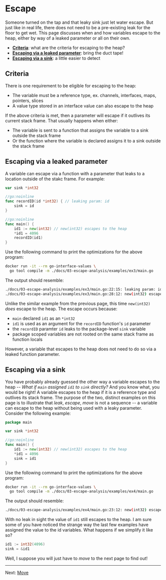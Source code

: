 # Escape

Someone turned on the tap and that leaky sink just let water escape. But just like in real life, there does not need to be a pre-existing leak for the floor to get wet. This page discusses when and how variables escape to the heap, either by way of a leaked parameter or all on their own.

* [**Criteria**](#criteria): what are the criteria for escaping to the heap?
* [**Escaping via a leaked parameter**](#escaping-via-a-leaked-parameter): bring the duct tape!
* [**Escaping via a sink**](#escaping-via-a-sink): a little easier to detect


## Criteria

There is one requirement to be eligible for escaping to the heap:

* The variable must be a reference type, ex. channels, interfaces, maps, pointers, slices
* A value type stored in an interface value can also escape to the heap

If the above criteria is met, then a parameter will escape if it outlives its current stack frame. That usually happens when either:

* The variable is sent to a function that assigns the variable to a sink outside the stack frame
* Or the function where the variable is declared assigns it to a sink outside the stack frame


## Escaping via a leaked parameter

A variable can escape via a function with a parameter that leaks to a location outside of the stakc frame. For example:

```go
var sink *int32

//go:noinline
func recordID(id *int32) { // leaking param: id
	sink = id
}

//go:noinline
func main() {
	id1 := new(int32) // new(int32) escapes to the heap
	*id1 = 4096
	recordID(id1)
}
```

Use the following command to print the optimizations for the above program:

```bash
docker run -it --rm go-interface-values \
  go tool compile -m ./docs/03-escape-analysis/examples/ex3/main.go
```

The output should resemble:

```bash
./docs/03-escape-analysis/examples/ex3/main.go:22:15: leaking param: id
./docs/03-escape-analysis/examples/ex3/main.go:28:12: new(int32) escapes to heap
```

Unlike the similar example from the previous page, this time `new(int32)` _does_ escape to the heap. The escape occurs because:

* `main` declared `id1` as an `*int32`
* `id1` is used as an argument for the `recordID` function's `id` parameter
* the `recordID` paramter `id` leaks to the package-level `sink` variable
* package scoped variables are not rooted on the same stack frame as function locals

However, a variable that escapes to the heap does not need to do so via a leaked function parameter.

## Escaping via a sink

You have probably already guessed the other way a variable escapes to the heap -- _What if `main` assigned `id1` to `sink` directly?_ And you know what, you would be right! A variable escapes to the heap if it is a reference type and outlives its stack frame. The purpose of the two, distinct examples on this page is to illustrate that _leak_, _escape_, _move_ is not a sequence -- a variable can escape to the heap without being used with a leaky parameter. Consider the following example:

```go
package main

var sink *int32

//go:noinline
func main() {
	id1 := new(int32) // new(int32) escapes to the heap
	*id1 = 4096
	sink = id1
}
```

Use the following command to print the optimizations for the above program:

```bash
docker run -it --rm go-interface-values \
  go tool compile -m ./docs/03-escape-analysis/examples/ex4/main.go
```

The output should resemble:

```bash
./docs/03-escape-analysis/examples/ex4/main.go:23:12: new(int32) escapes to heap
```

With no leak in sight the value of `id1` still escapes to the heap. I am sure some of you have noticed the strange way the last few examples have assigned the value to the id variables. What happens if we simplify it like so?

```go
id1 := int32(4096)
sink = &id1
```

Well, I suppose you will just have to _move_ to the next page to find out!

---

Next: [Move](./04-move.md)
